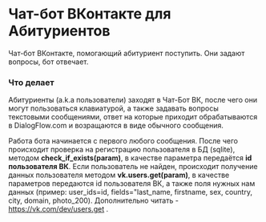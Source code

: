 # Чат-бот ВКонтакте для Абитуриентов
Чат-бот ВКонтакте, помогающий абитуриент поступить. Они задают вопросы, бот отвечает.

### Что делает

Абитуриенты (a.k.a пользователи) заходят в Чат-Бот ВК, после чего они могут пользоваться клавиатурой, а также задавать вопросы текстовыми сообщениями, ответ на которые приходит обрабатываются в DialogFlow.com и возращаются в виде обычного сообщения.

Работа бота начинается с первого любого сообщения. После чего происходит проверка на регистрацию пользователя в БД (sqlite), методом **check_if_exists(param)**, в качестве параметра передаётся **id пользователя ВК**.
Если пользователь не найден, происходит получение данных пользователя методом **vk.users.get(param)**, в качестве параметров передаются id пользователя ВК, а также поля нужных нам данных (пример: user_ids=id, fields="last_name, firstname, sex, country, city, domain, photo_200). Дополнительно читать - https://vk.com/dev/users.get .

